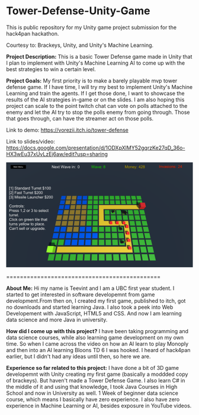 # Tower-Defense-Unity-Game

 This is public repository for my Unity game project submission for the hack4pan hackathon.
 
 Courtesy to: Brackeys, Unity, and Unity's Machine Learning. 

**Project Description:** This is a basic Tower Defense game made in Unity that I plan to implement with Unity's Machine Learning AI to come up with the best strategies to win a certain level.

**Project Goals:** My first priority is to make a barely playable mvp tower defense game. If I have time, I will try my best to implement Unity's Machine Learning and train the agents. If I get those done, I want to showcase the results of the AI strategies in-game or on the slides. I am also hoping this project can scale to the point twitch chat can vote on polls attached to the enemy and let the AI try to stop the polls enemy from going through. Those that goes through, can have the streamer act on those polls. 

Link to demo: https://vorezii.itch.io/tower-defense

Link to slides/video: https://docs.google.com/presentation/d/1ODXpXlMY52gqrzKe27qD_36o-HX3wEu37xUvLzEj6aw/edit?usp=sharing

![Gameplay image](GamePlay3.PNG)

=============================================

**About Me:** <b> </b>
Hi my name is Teevint and I am a UBC first year student. I started to get interested in software developemnt from game development.From then on, I created my first game, published to itch, got no downloads and started learning Java. I also took a peek into Web Developement with JavaScript, HTML5 and CSS. And now I am learning data science and more Java in university.  

**How did I come up with this project?**  <b> </b>
I have been taking programming and data science courses, while also learning game development on my own time. So when I came across the video on how an AI learn to play Monoply and then into an AI learning Bloons TD 6 I was hooked. I heard of hack4pan earlier, but I didn't had any ideas until then, so here we are. 

**Experience so far related to this project:**  <b> </b>
I have done a bit of 3D game developemnt with Unity creating my first game (basically a moddded copy of brackeys).
But haven't made a Tower Defense Game. 
I also learn C# in the middle of it and using that knowledge, I took Java Courses in High School and now in University as well. 
1 Week of beginner data science course, which means I basically have zero experience.
I also have zero experience in Machine Learning or AI, besides exposure in YouTube videos. 
